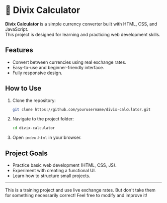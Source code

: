 # 🧮 Divix Calculator

**Divix Calculator** is a simple currency converter built with HTML, CSS, and JavaScript.  
This project is designed for learning and practicing web development skills.

## Features
- Convert between currencies using real exchange rates.
- Easy-to-use and beginner-friendly interface.
- Fully responsive design.

## How to Use
1. Clone the repository:
   ```bash
   git clone https://github.com/yourusername/divix-calculator.git
   ```

2. Navigate to the project folder:
   ```bash
   cd divix-calculator
   ```

3. Open `index.html` in your browser.

## Project Goals
- Practice basic web development (HTML, CSS, JS).
- Experiment with creating a functional UI.
- Learn how to structure small projects.

---

This is a training project and use live exchange rates. But don't take them for something necessarily correct!
Feel free to modify and improve it!
